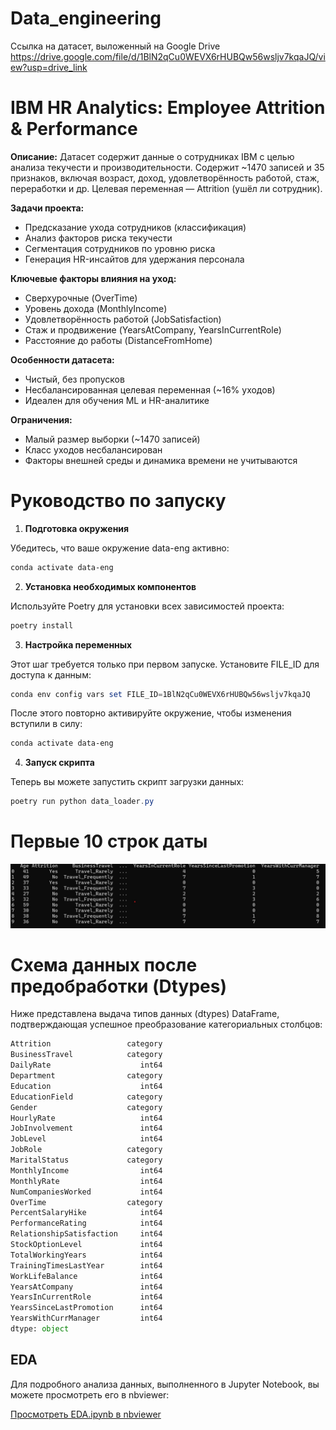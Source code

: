 # Data_engineering
Ссылка на датасет, выложенный на Google Drive https://drive.google.com/file/d/1BlN2qCu0WEVX6rHUBQw56wsljv7kqaJQ/view?usp=drive_link

# IBM HR Analytics: Employee Attrition & Performance

**Описание:**
Датасет содержит данные о сотрудниках IBM с целью анализа текучести и производительности. Содержит ~1470 записей и 35 признаков, включая возраст, доход, удовлетворённость работой, стаж, переработки и др. Целевая переменная — Attrition (ушёл ли сотрудник).

**Задачи проекта:**

- Предсказание ухода сотрудников (классификация)
- Анализ факторов риска текучести
- Сегментация сотрудников по уровню риска
- Генерация HR-инсайтов для удержания персонала

**Ключевые факторы влияния на уход:**

- Сверхурочные (OverTime)
- Уровень дохода (MonthlyIncome)
- Удовлетворённость работой (JobSatisfaction)
- Стаж и продвижение (YearsAtCompany, YearsInCurrentRole)
- Расстояние до работы (DistanceFromHome)

**Особенности датасета:**

- Чистый, без пропусков
- Несбалансированная целевая переменная (~16% уходов)
- Идеален для обучения ML и HR-аналитике

**Ограничения:**

- Малый размер выборки (~1470 записей)
- Класс уходов несбалансирован
- Факторы внешней среды и динамика времени не учитываются

# Руководство по запуску
1. **Подготовка окружения**

Убедитесь, что ваше окружение data-eng активно:
```powershell
conda activate data-eng
```
2. **Установка необходимых компонентов**

Используйте Poetry для установки всех зависимостей проекта:
```powershell 
poetry install
```
3. **Настройка переменных**

Этот шаг требуется только при первом запуске.
Установите FILE_ID для доступа к данным:
```powershell 
conda env config vars set FILE_ID=1BlN2qCu0WEVX6rHUBQw56wsljv7kqaJQ
```
После этого повторно активируйте окружение, чтобы изменения вступили в силу:
```powershell
conda activate data-eng
```
4. **Запуск скрипта**

Теперь вы можете запустить скрипт загрузки данных:
```powershell
poetry run python data_loader.py
```
# Первые 10 строк даты

![Dataset head](images/images_1.jpg)

# Схема данных после предобработки (Dtypes)

Ниже представлена выдача типов данных (dtypes) DataFrame, подтверждающая успешное преобразование категориальных столбцов:

```python
Attrition                 category
BusinessTravel            category
DailyRate                    int64
Department                category
Education                    int64
EducationField            category
Gender                    category
HourlyRate                   int64
JobInvolvement               int64
JobLevel                     int64
JobRole                   category
MaritalStatus             category
MonthlyIncome                int64
MonthlyRate                  int64
NumCompaniesWorked           int64
OverTime                  category
PercentSalaryHike            int64
PerformanceRating            int64
RelationshipSatisfaction     int64
StockOptionLevel             int64
TotalWorkingYears            int64
TrainingTimesLastYear        int64
WorkLifeBalance              int64
YearsAtCompany               int64
YearsInCurrentRole           int64
YearsSinceLastPromotion      int64
YearsWithCurrManager         int64
dtype: object
```

## EDA

Для подробного анализа данных, выполненного в Jupyter Notebook, вы можете просмотреть его в nbviewer:

[Просмотреть EDA.ipynb в nbviewer](https://nbviewer.org/github/Efimova26/Data_engineering/blob/main/notebooks/EDA.ipynb)
